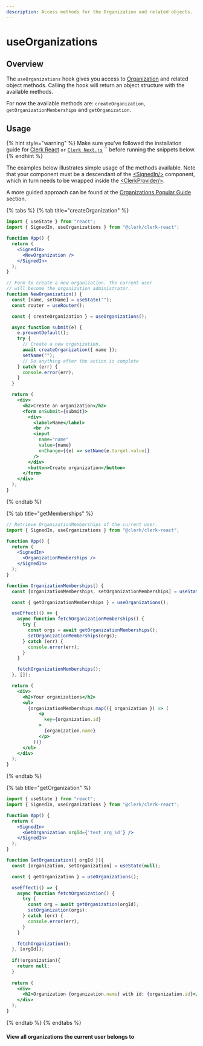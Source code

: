 ```yaml
---
description: Access methods for the Organization and related objects.
---
```


# useOrganizations

## Overview

The `useOrganizations` hook gives you access to [Organization](../clerkjs/organization.md) and related object methods. Calling the hook will return an object structure with the available methods.

For now the available methods are: `createOrganization`, `getOrganizationMemberships` and `getOrganization.`

## Usage

{% hint style="warning" %}
Make sure you've followed the installation guide for [Clerk React](installation.md) `or` [`Clerk Next.js`](broken-reference) `` before running the snippets below.
{% endhint %}

The examples below illustrates simple usage of the methods available. Note that your component must be a descendant of the [\<SignedIn/>](../../components/signed-in.md) component, which in turn needs to be wrapped inside the [\<ClerkProvider/>](clerkprovider.md).

A more guided approach can be found at the [Organizations Popular Guide](broken-reference) section.

{% tabs %}
{% tab title="createOrganization" %}
```jsx
import { useState } from "react";
import { SignedIn, useOrganizations } from "@clerk/clerk-react";

function App() {
  return (
    <SignedIn>
      <NewOrganization />
    </SignedIn>
  );
}

// Form to create a new organization. The current user
// will become the organization administrator.
function NewOrganization() {
  const [name, setName] = useState("");
  const router = useRouter();

  const { createOrganization } = useOrganizations();

  async function submit(e) {
    e.preventDefault();
    try {
      // Create a new organization.
      await createOrganization({ name });
      setName("");
      // Do anything after the action is complete
    } catch (err) {
      console.error(err);
    }
  }

  return (
    <div>
      <h2>Create an organization</h2>
      <form onSubmit={submit}>
        <div>
          <label>Name</label>
          <br />
          <input
            name="name"
            value={name}
            onChange={(e) => setName(e.target.value)}
          />
        </div>
        <button>Create organization</button>
      </form>
    </div>
  );
}
```
{% endtab %}

{% tab title="getMemberships" %}
```jsx
// Retrieve OrganizationMemberships of the current user.
import { SignedIn, useOrganizations } from "@clerk/clerk-react";

function App() {
  return (
    <SignedIn>
      <OrganizationMemberships />
    </SignedIn>
  );
}

function OrganizationMemberships() {
  const [organizationMemberships, setOrganizationMemberships] = useState([]);

  const { getOrganizationMemberships } = useOrganizations();

  useEffect(() => {
    async function fetchOrganizationMemberships() {
      try {
        const orgs = await getOrganizationMemberships();
        setOrganizationMemberships(orgs);
      } catch (err) {
        console.error(err);
      }
    }

    fetchOrganizationMemberships();
  }, []);

  return (
    <div>
      <h2>Your organizations</h2>
      <ul>
        {organizationMemberships.map(({ organization }) => (
            <p
              key={organization.id}
            >
              {organization.name}
            </p>
          ))}
      </ul>
    </div>
  );
}
```
{% endtab %}

{% tab title="getOrganization" %}
```jsx
import { useState } from "react";
import { SignedIn, useOrganizations } from "@clerk/clerk-react";

function App() {
  return (
    <SignedIn>
      <GetOrganization orgId={'test_org_id'} />
    </SignedIn>
  );
}

function GetOrganization({ orgId }){
  const [organization, setOrganization] = useState(null);

  const { getOrganization } = useOrganizations();

  useEffect(() => {
    async function fetchOrganization() {
      try {
        const org = await getOrganization(orgId);
        setOrganization(orgs);
      } catch (err) {
        console.error(err);
      }
    }

    fetchOrganization();
  }, [orgId]);
  
  if(!organization){
    return null;
  }
  
  return (
    <div>
      <h2>Organization {organization.name} with id: {organization.id}</h2>
    </div>
  );
}
```
{% endtab %}
{% endtabs %}

#### View all organizations the current user belongs to

